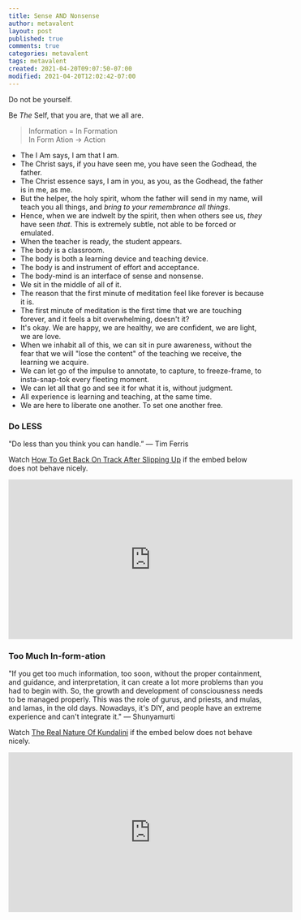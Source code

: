 ```yaml
---
title: Sense AND Nonsense
author: metavalent
layout: post
published: true
comments: true
categories: metavalent
tags: metavalent
created: 2021-04-20T09:07:50-07:00
modified: 2021-04-20T12:02:42-07:00
---
```


Do not be yourself.

Be *The* Self, that you are, that we all are.

> Information = In Formation  
> In Form Ation → Action

- The I Am says, I am that I am.
- The Christ says, if you have seen me, you have seen the Godhead, the father.
- The Christ essence says, I am in you, as you, as the Godhead, the father is in me, as me.
- But the helper, the holy spirit, whom the father will send in my name, will teach you all things, and *bring to your remembrance all things*.
- Hence, when we are indwelt by the spirit, then when others see us, *they* have seen *that*. This is extremely subtle, not able to be forced or emulated.
- When the teacher is ready, the student appears.
- The body is a classroom.
- The body is both a learning device and teaching device.
- The body is and instrument of effort and acceptance.
- The body-mind is an interface of sense and nonsense.
- We sit in the middle of all of it.
- The reason that the first minute of meditation feel like forever is because it is.
- The first minute of meditation is the first time that we are touching forever, and it feels a bit overwhelming, doesn't it?
- It's okay. We are happy, we are healthy, we are confident, we are light, we are love.
- When we inhabit all of this, we can sit in pure awareness, without the fear that we will "lose the content" of the teaching we receive, the learning we acquire.
- We can let go of the impulse to annotate, to capture, to freeze-frame, to insta-snap-tok every fleeting moment.
- We can let all that go and see it for what it is, without judgment. 
- All experience is learning and teaching, at the same time.
- We are here to liberate one another. To set one another free.

### Do LESS

"Do less than you think you can handle.” &mdash; Tim Ferris

Watch [How To Get Back On Track After Slipping Up](https://youtu.be/dmgl_bT9_vc) if the embed below does not behave nicely. 

<div class="embed-container"><iframe width="560" height="315" src="https://www.youtube.com/embed/dmgl_bT9_vc" title="YouTube video player" frameborder="0" allow="accelerometer; autoplay; clipboard-write; encrypted-media; gyroscope; picture-in-picture" allowfullscreen></iframe></div>

### Too Much In-form-ation

"If you get too much information, too soon, without the proper containment, and guidance, and interpretation, it can create a lot more problems than you had to begin with. So, the growth and development of consciousness needs to be managed properly. This was the role of gurus, and priests, and mulas, and lamas, in the old days. Nowadays, it's DIY, and people have an extreme experience and can't integrate it." &mdash; Shunyamurti

Watch [The Real Nature Of Kundalini](https://youtu.be/xDGestHEELU) if the embed below does not behave nicely. 

<div class="embed-container"><iframe width="560" height="315" src="https://www.youtube.com/embed/xDGestHEELU" title="YouTube video player" frameborder="0" allow="accelerometer; autoplay; clipboard-write; encrypted-media; gyroscope; picture-in-picture" allowfullscreen></iframe></div>